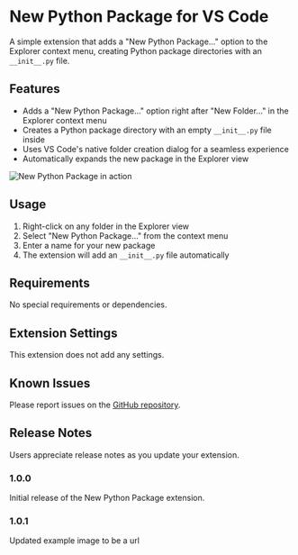 # New Python Package for VS Code

A simple extension that adds a "New Python Package..." option to the Explorer context menu, creating Python package directories with an `__init__.py` file.

## Features

- Adds a "New Python Package..." option right after "New Folder..." in the Explorer context menu
- Creates a Python package directory with an empty `__init__.py` file inside
- Uses VS Code's native folder creation dialog for a seamless experience
- Automatically expands the new package in the Explorer view

![New Python Package in action](https://cdn.kanapi.dev/vsc/npp/example.gif)

## Usage

1. Right-click on any folder in the Explorer view
2. Select "New Python Package..." from the context menu
3. Enter a name for your new package
4. The extension will add an `__init__.py` file automatically

## Requirements

No special requirements or dependencies.

## Extension Settings

This extension does not add any settings.

## Known Issues

Please report issues on the [GitHub repository](https://github.com/Kanin/new-python-package/issues).

## Release Notes

Users appreciate release notes as you update your extension.

### 1.0.0

Initial release of the New Python Package extension.


### 1.0.1

Updated example image to be a url
